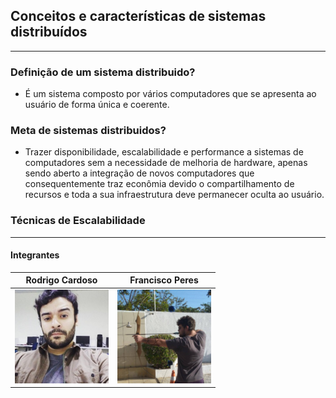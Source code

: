 ## Conceitos e características de sistemas distribuídos

---

### Definição de um sistema distribuido?

 - É um sistema composto por vários computadores que se apresenta ao usuário de forma única e coerente.



### Meta de sistemas distribuidos?

 -  Trazer disponibilidade, escalabilidade e performance a sistemas de computadores sem a necessidade de melhoria de hardware, apenas sendo aberto a integração de novos computadores que consequentemente traz econômia devido o compartilhamento de recursos e toda a sua infraestrutura deve permanecer oculta ao usuário.


### Técnicas de Escalabilidade


---

#### Integrantes

Rodrigo Cardoso | Francisco Peres
--------------- | ----------------
<img width="150" height="150" src="assets/rodrigo.jpg"> | <img width="150" height="150" src="assets/francisco.jpg">
